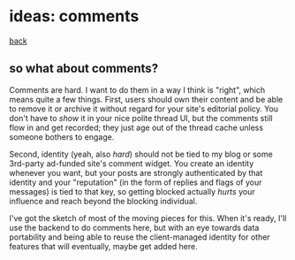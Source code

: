 # ideas: comments

[back](/ideas#reputation-and-data-ownership)

## so what about comments?

Comments are hard. I want to do them in a way I think is "right", which means quite a few things. First, users should own their content and be able to remove it or archive it without regard for your site's editorial policy. You don't have to _show_ it in your nice polite thread UI, but the comments still flow in and get recorded; they just age out of the thread cache unless someone bothers to engage.

Second, identity (yeah, also _hard_) should not be tied to my blog or some 3rd-party ad-funded site's comment widget. You create an identity whenever you want, but your posts are strongly authenticated by that identity and your "reputation" (in the form of  replies and flags of your messages) is tied to that key, so getting blocked actually _hurts_ your influence and reach beyond the blocking individual.

I've got the sketch of most of the moving pieces for this. When it's ready, I'll use the backend to do comments here, but with an eye towards data portability and being able to reuse the client-managed identity for other features that will eventually, maybe get added here.